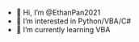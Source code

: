 - 👋 Hi, I’m @EthanPan2021
- 👀 I’m interested in Python/VBA/C#
- 🌱 I’m currently learning VBA

<!---
EthanPan2021/EthanPan2021 is a ✨ special ✨ repository because its `README.md` (this file) appears on your GitHub profile.
You can click the Preview link to take a look at your changes.
--->

